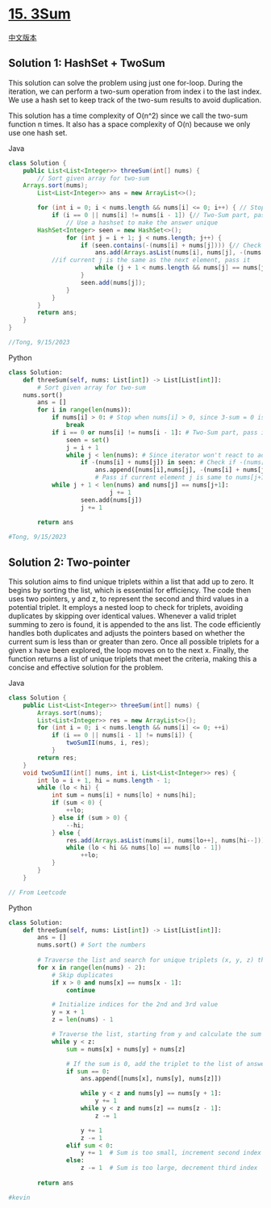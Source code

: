 # [15. 3Sum](https://leetcode.com/problems/3sum/)

[中文版本](/Solution_CN/0015_3Sum_CN.md)

## Solution 1: HashSet + TwoSum

This solution can solve the problem using just one for-loop. During the iteration, we can perform a two-sum operation from index i to the last index. We use a hash set to keep track of the two-sum results to avoid duplication.

This solution has a time complexity of O(n^2) since we call the two-sum function n times. It also has a space complexity of O(n) because we only use one hash set.

Java

```java
class Solution {
    public List<List<Integer>> threeSum(int[] nums) {
      	// Sort given array for two-sum
	Arrays.sort(nums);
        List<List<Integer>> ans = new ArrayList<>();

        for (int i = 0; i < nums.length && nums[i] <= 0; i++) { // Stop when nums[i] > 0, since 3-sum = 0 is impossible
            if (i == 0 || nums[i] != nums[i - 1]) {// Two-Sum part, pass if current element is the same as the one before
              	// Use a hashset to make the answer unique
		HashSet<Integer> seen = new HashSet<>();
                for (int j = i + 1; j < nums.length; j++) {
                    if (seen.contains(-(nums[i] + nums[j]))) {// Check if -(nums[i] + nums[j]) exists
                        ans.add(Arrays.asList(nums[i], nums[j], -(nums[i] + nums[j])));
			//if current j is the same as the next element, pass it
                        while (j + 1 < nums.length && nums[j] == nums[j + 1]) j++;
                    }
                    seen.add(nums[j]);
                }
            }
        }
        return ans;
    }
}

//Tong, 9/15/2023
```

Python

```python
class Solution:
    def threeSum(self, nums: List[int]) -> List[List[int]]:
      	# Sort given array for two-sum
	nums.sort()
        ans = []
        for i in range(len(nums)):
            if nums[i] > 0: # Stop when nums[i] > 0, since 3-sum = 0 is impossible
                break
            if i == 0 or nums[i] != nums[i - 1]: # Two-Sum part, pass if current element is the same as the one before
                seen = set()
                j = i + 1
                while j < len(nums): # Since iterator won't react to adjustion to index j, so it's better to use a while loop here
                    if -(nums[i] + nums[j]) in seen: # Check if -(nums[i] + nums[j]) exists
                        ans.append([nums[i],nums[j], -(nums[i] + nums[j])])
                      	# Pass if current element j is same to nums[j+1]
			while j + 1 < len(nums) and nums[j] == nums[j+1]:
                            j += 1
                    seen.add(nums[j])
                    j += 1
  
        return ans

#Tong, 9/15/2023
```

## Solution 2: Two-pointer

This solution aims to find unique triplets within a list that add up to zero. It begins by sorting the list, which is essential for efficiency. The code then uses two pointers, y and z, to represent the second and third values in a potential triplet. It employs a nested loop to check for triplets, avoiding duplicates by skipping over identical values. Whenever a valid triplet summing to zero is found, it is appended to the ans list. The code efficiently handles both duplicates and adjusts the pointers based on whether the current sum is less than or greater than zero. Once all possible triplets for a given x have been explored, the loop moves on to the next x. Finally, the function returns a list of unique triplets that meet the criteria, making this a concise and effective solution for the problem.

Java

```java
class Solution {
    public List<List<Integer>> threeSum(int[] nums) {
        Arrays.sort(nums);
        List<List<Integer>> res = new ArrayList<>();
        for (int i = 0; i < nums.length && nums[i] <= 0; ++i)
            if (i == 0 || nums[i - 1] != nums[i]) {
                twoSumII(nums, i, res);
            }
        return res;
    }
    void twoSumII(int[] nums, int i, List<List<Integer>> res) {
        int lo = i + 1, hi = nums.length - 1;
        while (lo < hi) {
            int sum = nums[i] + nums[lo] + nums[hi];
            if (sum < 0) {
                ++lo;
            } else if (sum > 0) {
                --hi;
            } else {
                res.add(Arrays.asList(nums[i], nums[lo++], nums[hi--]));
                while (lo < hi && nums[lo] == nums[lo - 1])
                    ++lo;
            }
        }
    }

// From Leetcode
```

Python

```python
class Solution:
    def threeSum(self, nums: List[int]) -> List[List[int]]:
        ans = []
        nums.sort() # Sort the numbers
  
        # Traverse the list and search for unique triplets (x, y, z) that sum to 0
        for x in range(len(nums) - 2):
            # Skip duplicates
            if x > 0 and nums[x] == nums[x - 1]:
                continue

            # Initialize indices for the 2nd and 3rd value
            y = x + 1
            z = len(nums) - 1

            # Traverse the list, starting from y and calculate the sum of the triplets
            while y < z:
                sum = nums[x] + nums[y] + nums[z]

                # If the sum is 0, add the triplet to the list of answers and skip duplicates
                if sum == 0:
                    ans.append([nums[x], nums[y], nums[z]])

                    while y < z and nums[y] == nums[y + 1]:
                        y += 1
                    while y < z and nums[z] == nums[z - 1]:
                        z -= 1

                    y += 1
                    z -= 1
                elif sum < 0:
                    y += 1  # Sum is too small, increment second index
                else:
                    z -= 1  # Sum is too large, decrement third index
  
        return ans

#kevin
```
